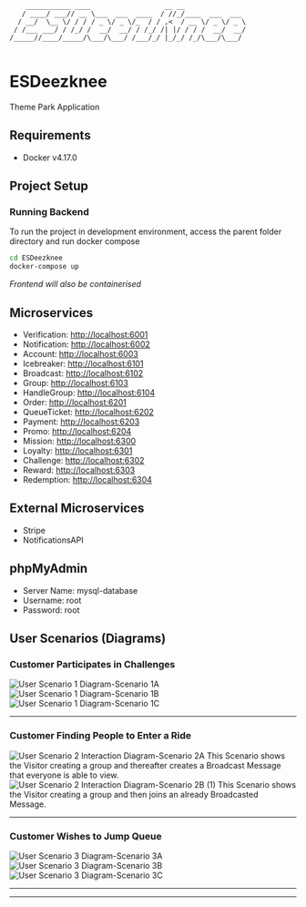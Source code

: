 ```
    ___________ ____                  __ __               
   / ____/ ___// __ \___  ___  ____  / //_/____  ___  ___ 
  / __/  \__ \/ / / / _ \/ _ \/_  / / ,<  / __ \/ _ \/ _ \
 / /___ ___/ / /_/ /  __/  __/ / /_/ /| |/ / / /  __/  __/
/_____//____/_____/\___/\___/ /___/_/ |_/_/ /_/\___/\___/ 
                                                         
```
                                                                                 
# ESDeezknee

Theme Park Application

## Requirements

- Docker v4.17.0

## Project Setup

### Running Backend
To run the project in development environment, access the parent folder directory and run docker compose

```sh
cd ESDeezknee
docker-compose up
```
*Frontend will also be containerised*



## Microservices

- Verification: [http://localhost:6001](http://localhost:6001)
- Notification: [http://localhost:6002](http://localhost:6002)
- Account: [http://localhost:6003](http://localhost:6003)
- Icebreaker: [http://localhost:6101](http://localhost:6101)
- Broadcast: [http://localhost:6102](http://localhost:6102)
- Group: [http://localhost:6103](http://localhost:6103)
- HandleGroup: [http://localhost:6104](http://localhost:6104)
- Order: [http://localhost:6201](http://localhost:6201)
- QueueTicket: [http://localhost:6202](http://localhost:6202)
- Payment: [http://localhost:6203](http://localhost:6203)
- Promo: [http://localhost:6204](http://localhost:6204)
- Mission: [http://localhost:6300](http://localhost:6300)
- Loyalty: [http://localhost:6301](http://localhost:6301)
- Challenge: [http://localhost:6302](http://localhost:6302)
- Reward: [http://localhost:6303](http://localhost:6303)
- Redemption: [http://localhost:6304](http://localhost:6304)

## External Microservices

- Stripe
- NotificationsAPI

## phpMyAdmin

- Server Name: mysql-database
- Username: root
- Password: root

## User Scenarios (Diagrams)


### Customer Participates in Challenges
![User Scenario 1 Diagram-Scenario 1A](https://user-images.githubusercontent.com/73370403/230126026-079c6d4d-2bdf-4a3a-a55a-1a338ea99f99.jpg)
![User Scenario 1 Diagram-Scenario 1B](https://user-images.githubusercontent.com/73370403/230126006-527edcea-9e7d-495d-9849-c308b558ae73.jpg)
![User Scenario 1 Diagram-Scenario 1C](https://user-images.githubusercontent.com/73370403/230125997-472d6cda-b3ba-45f0-aa80-80c8101574da.jpg)





<hr>

### Customer Finding People to Enter a Ride

![User Scenario 2 Interaction Diagram-Scenario 2A](https://user-images.githubusercontent.com/93701568/230126466-2f36ce8b-c263-49da-992e-1590630c8085.jpg)
This Scenario shows the Visitor creating a group and thereafter creates a Broadcast Message that everyone is able to view.
![User Scenario 2 Interaction Diagram-Scenario 2B (1)](https://user-images.githubusercontent.com/93701568/230126777-c92f0c74-2588-4d78-9557-d650d2018f99.jpg)
This Scenario shows the Visitor creating a group and then joins an already Broadcasted Message.
<hr>

### Customer Wishes to Jump Queue
![User Scenario 3 Diagram-Scenario 3A](https://user-images.githubusercontent.com/90820000/230129315-15035d12-63dd-4fb1-b299-de90687c9887.jpg)
![User Scenario 3 Diagram-Scenario 3B](https://user-images.githubusercontent.com/90820000/230129379-d469fe57-bcb3-4f81-b64f-69c01bb2ab45.png)
![User Scenario 3 Diagram-Scenario 3C](https://user-images.githubusercontent.com/90820000/230129444-3a10fe92-a775-41f1-b98a-c80673051127.png)
<hr>
<hr>
